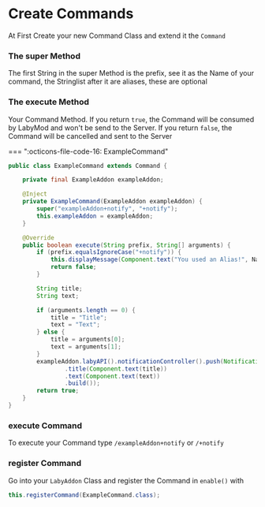 
# Create Commands

At First Create your new Command Class and extend it the `Command`

### The super Method
The first String in the super Method is the prefix, see it as the Name of your command, the Stringlist
after it are aliases, these are optional

### The execute Method
Your Command Method. If you return `true`, the Command will be consumed by LabyMod and won't be send
to the Server. If you return `false`, the Command will be cancelled and sent to the Server

=== ":octicons-file-code-16: ExampleCommand"
```java
public class ExampleCommand extends Command {

    private final ExampleAddon exampleAddon;

    @Inject
    private ExampleCommand(ExampleAddon exampleAddon) {
        super("exampleAddon+notify", "+notify");
        this.exampleAddon = exampleAddon;
    }

    @Override
    public boolean execute(String prefix, String[] arguments) {
        if (prefix.equalsIgnoreCase("+notify")) {
            this.displayMessage(Component.text("You used an Alias!", NamedTextColor.AQUA));
            return false;
        }

        String title;
        String text;

        if (arguments.length == 0) {
            title = "Title";
            text = "Text";
        } else {
            title = arguments[0];
            text = arguments[1];
        }
        exampleAddon.labyAPI().notificationController().push(Notification.builder()
                .title(Component.text(title))
                .text(Component.text(text))
                .build());
        return true;
    }
}
```

### execute Command
To execute your Command type `/exampleAddon+notify` or `/+notify` 

### register Command
Go into your `LabyAddon` Class and register the Command in `enable()` with
```java
this.registerCommand(ExampleCommand.class);
```